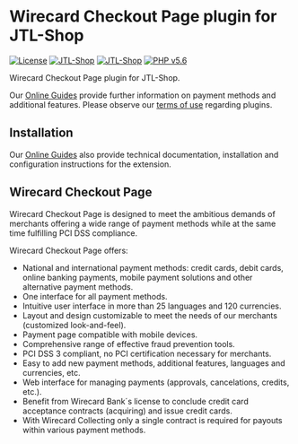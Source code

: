 # Wirecard Checkout Page plugin for JTL-Shop

[![License](https://img.shields.io/badge/license-GPLv2-blue.svg)](https://raw.githubusercontent.com/wirecard/jtlshop-wcp/master/LICENSE)
[![JTL-Shop](https://img.shields.io/badge/JTL--Shop-v3.20-green.svg)](https://www.jtl-software.de/)
[![JTL-Shop](https://img.shields.io/badge/JTL--Shop-v4.01-green.svg)](https://www.jtl-software.de/)
[![PHP v5.6](https://img.shields.io/badge/php-v5.6-yellow.svg)](http://www.php.net)

Wirecard Checkout Page plugin for JTL-Shop. 

Our [Online Guides](https://guides.wirecard.at/) provide further information on payment methods and additional features. Please observe our [terms of use](https://guides.wirecard.at/shop_plugins:info#terms_of_use) regarding plugins.

## Installation
Our [Online Guides](https://guides.wirecard.at/shop_plugins:jtlshop_wcp:start "Installation details") also provide technical documentation, installation and configuration instructions for the extension.


## Wirecard Checkout Page
Wirecard Checkout Page is designed to meet the ambitious demands of merchants offering a wide range of payment methods while at the same time fulfilling PCI DSS compliance.

Wirecard Checkout Page offers:
- National and international payment methods: credit cards, debit cards, online banking payments, mobile payment solutions and other alternative payment methods.
- One interface for all payment methods.
- Intuitive user interface in more than 25 languages and 120 currencies.
- Layout and design customizable to meet the needs of our merchants (customized look-and-feel).
- Payment page compatible with mobile devices.
- Comprehensive range of effective fraud prevention tools.
- PCI DSS 3 compliant, no PCI certification necessary for merchants.
- Easy to add new payment methods, additional features, languages and currencies, etc.
- Web interface for managing payments (approvals, cancelations, credits, etc.).
- Benefit from Wirecard Bank´s license to conclude credit card acceptance contracts (acquiring) and issue credit cards.
- With Wirecard Collecting only a single contract is required for payouts within various payment methods.
